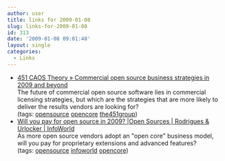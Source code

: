 ```yaml
---
author: user
title: links for 2009-01-08
slug: links-for-2009-01-08
id: 313
date: '2009-01-08 09:01:48'
layout: single
categories:
  - Links
---
```


*   [451 CAOS Theory » Commercial open source business strategies in 2009 and beyond](http://blogs.the451group.com/opensource/2009/01/05/commercial-open-source-business-strategies-in-2009-and-beyond/)  
    The future of commercial open source software lies in commercial licensing strategies, but which are the strategies that are more likely to deliver the results vendors are looking for?  
    (tags: [opensource](http://delicious.com/superpat/opensource) [opencore](http://delicious.com/superpat/opencore) [the451group](http://delicious.com/superpat/the451group))  
*   [Will you pay for open source in 2009? |Open Sources \| Rodrigues & Urlocker \| InfoWorld](http://weblog.infoworld.com/openresource/archives/2009/01/will_you_pay_fo.html)  
    As more open source vendors adopt an "open core" business model, will you pay for proprietary extensions and advanced features?  
    (tags: [opensource](http://delicious.com/superpat/opensource) [infoworld](http://delicious.com/superpat/infoworld) [opencore](http://delicious.com/superpat/opencore))  
